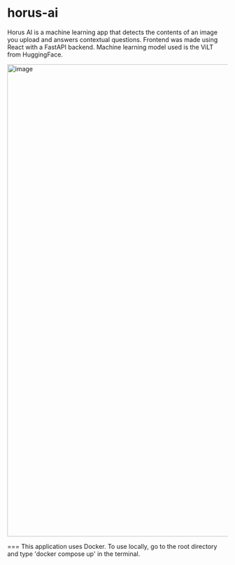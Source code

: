 # horus-ai
Horus AI is a machine learning app that detects the contents of an image you upload and answers contextual questions. Frontend was made using React with a FastAPI backend. Machine learning model used is the ViLT from HuggingFace.

<img width="1082" alt="image" src="https://github.com/jard-io/horus-ai/assets/50737321/3b96e523-a6ca-45aa-9b5e-703c0c0fbf11">

=== This application uses Docker. To use locally, go to the root directory and type 'docker compose up' in the terminal.
